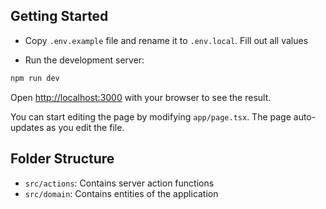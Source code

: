 ## Getting Started

- Copy `.env.example` file and rename it to `.env.local`. Fill out all values

- Run the development server:

```bash
npm run dev
```

Open [http://localhost:3000](http://localhost:3000) with your browser to see the result.

You can start editing the page by modifying `app/page.tsx`. The page auto-updates as you edit the file.

## Folder Structure

- `src/actions`: Contains server action functions
- `src/domain`: Contains entities of the application
